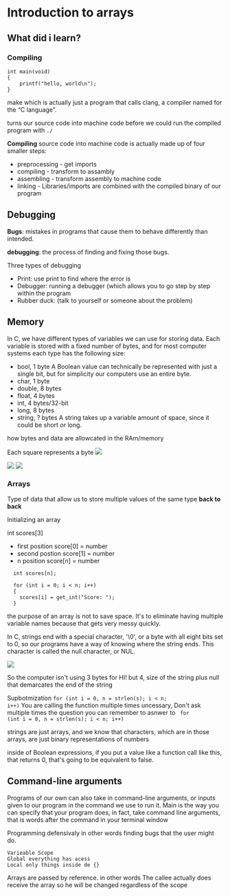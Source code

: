 # Introduction to arrays

## What did i learn?

### Compiling

```
int main(void)
{
    printf("hello, world\n");
}
```
make which is actually just a program that calls clang, a compiler named for the “C language”.

turns our source code into machine code before we could run the compiled program with <code>./</code>

**Compiling** source code into machine code is actually made up of four smaller steps:

- preprocessing - get imports
- compiling -  transform to assambly
- assembling - transform assembly to machine code
- linking - Libraries/imports are combined with the compiled binary of our program

## Debugging

**Bugs**: mistakes in programs that cause them to behave differently than intended. 

**debugging**: the process of finding and fixing those bugs.

Three types of debugging 
- Print: use print to find where the error is
- Debugger: running a debugger (which allows you to go step by step within the program
- Rubber duck: (talk to yourself or someone about the problem)

## Memory
In C, we have different types of variables we can use for storing data. Each variable is stored with a fixed number of bytes, and for most computer systems each type has the following size:

 - bool, 1 byte
        A Boolean value can technically be represented with just a single bit, but for simplicity our computers use an entire byte.
 - char, 1 byte
 - double, 8 bytes
 - float, 4 bytes
 - int, 4 bytes/32-bit
 -  long, 8 bytes
 - string, ? bytes
        A string takes up a variable amount of space, since it could be short or long.

how bytes and data are allowcated in the RAm/memory

Each square represents a byte
<img src = "https://cs50.harvard.edu/x/2022/notes/2/ram.png">

<img src = "https://cs50.harvard.edu/x/2022/notes/2/scores.png">

<img src = "https://cs50.harvard.edu/x/2022/notes/2/binary.png">

### Arrays

Type of data that allow us to store multiple values of the same type **back to back**

Initializing an array

int scores[3]

- first position score[0] = number
- second postion score[1] = number
- n position score[n] = number

```
  int scores[n];

  for (int i = 0; i < n; i++)
  {
    scores[i] = get_int("Score: ");
  }
```

the purpose of an array is not to save space. It's to eliminate having multiple variable names because that gets very messy quickly.

In C, strings end with a special character, '\0', or a byte with all eight bits set to 0, so our programs have a way of knowing where the string ends. This character is called the null character, or NUL. 

<img src = "https://cs50.harvard.edu/x/2022/notes/2/string.png">

So the computer isn't using 3 bytes for HI! but 4, size of the string plus null that demarcates the end of the string

Supbotmization
<code>for (int i = 0, n = strlen(s); i < n; i++)</code>
 You are calling the function multiple times uncessary, Don't ask multiple times the question you can remember to asnwer to
<code> for (int i = 0, n = strlen(s); i < n; i++)</code>
    
 strings are just arrays, and we know that characters, which are in those arrays, are just binary representations of numbers
    
 inside of Boolean expressions, if you put a value like a function call like this, that returns 0, that's going to be equivalent to false.
    
 ## Command-line arguments

 Programs of our own can also take in command-line arguments, or inputs given to our program in the command we use to run it.
 Main is the way you can specify that your program does, in fact, take command line arguments, that is words after the command in your terminal window
    
 Programming defensivaly in other words finding bugs that the user might do.
    
    Varieable Scope 
    Global everything has acess
    Local only things inside de {}
    
  Arrays are  passed by reference. in other words The callee actually does receive the array so he will be changed regardless of the scope
